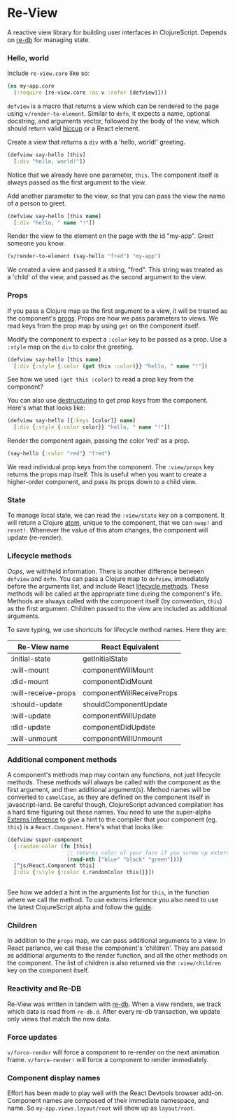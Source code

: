 # Re-View

A reactive view library for building user interfaces in ClojureScript. Depends on [re-db](https://www.github.com/mhuebert/re-db) for managing state.


### Hello, world

Include `re-view.core` like so:

```clj
(ns my-app.core 
  (:require [re-view.core :as v :refer [defview]]))
```

`defview` is a macro that returns a view which can be rendered to the page using `v/render-to-element`. Similar to `defn`, it expects a name, optional docstring, and arguments vector, followed by the body of the view, which should return valid [hiccup](https://github.com/mhuebert/re-view/wiki/Hiccup-Syntax) or a React element. 


Create a view that returns a `div` with a 'hello, world!' greeting.

```clj
(defview say-hello [this] 
  [:div "hello, world!"])
```

Notice that we already have one parameter, `this`. The component itself is always passed as the first argument to the view.

Add another parameter to the view, so that you can pass the view the name of a person to greet.

```clj
(defview say-hello [this name] 
  [:div "hello, " name "!"])
```

Render the view to the element on the page with the id "my-app". Greet someone you know.
 
```clj
(v/render-to-element (say-hello "fred") "my-app")
```

We created a view and passed it a string, "fred". This string was treated as a 'child' of the view, and passed as the second argument to the view.

### Props

If you pass a Clojure map as the first argument to a view, it will be treated as the component's [props](https://facebook.github.io/react/docs/components-and-props.html). Props are how we pass parameters to views. We read keys from the prop map by using `get` on the component itself.
  
Modify the component to expect a `:color` key to be passed as a prop. Use a `:style` map on the `div` to color the greeting.

```clj
(defview say-hello [this name] 
  [:div {:style {:color (get this :color)}} "hello, " name "!"])
```

See how we used `(get this :color)` to read a prop key from the component?

You can also use [destructuring](https://clojure.org/guides/destructuring) to get prop keys from the component. Here's what that looks like:

```clj
(defview say-hello [{:keys [color]} name] 
  [:div {:style {:color color}} "hello, " name "!"])
```

  
Render the component again, passing the color 'red' as a prop.
```clj 
(say-hello {:color "red"} "fred")
```  
  
We read individual prop keys from the component. The `:view/props` key returns the props map itself. This is useful when you want to create a higher-order component, and pass its props down to a child view.

### State

To manage local state, we can read the `:view/state` key on a component. It will return a Clojure [atom](https://github.com/mhuebert/re-view/wiki/Atoms), unique to the component, that we can `swap!` and `reset!`. Whenever the value of this atom changes, the component will update (re-render).

### Lifecycle methods 

_Oops,_ we withheld information. There is another difference between `defview` and `defn`. You can pass a Clojure map to `defview`, immediately before the arguments list, and include React [lifecycle methods](https://facebook.github.io/react/docs/react-component.html#the-component-lifecycle). These methods will be called at the appropriate time during the component's life. Methods are always called with the component itself (by convention, `this`) as the first argument. Children passed to the view are included as additional arguments.

To save typing, we use shortcuts for lifecycle method names. Here they are:

| Re-View name        | React Equivalent          |
| ------------------- | ------------------------- |
| :initial-state      | getInitialState           |
| :will-mount         | componentWillMount        |
| :did-mount          | componentDidMount         |
| :will-receive-props | componentWillReceiveProps |
| :should-update      | shouldComponentUpdate     |
| :will-update        | componentWillUpdate       |
| :did-update         | componentDidUpdate        |
| :will-unmount       | componentWillUnmount      |

 
### Additional component methods
 
A component's methods map may contain any functions, not just lifecycle methods. These methods will always be called with the component as the first argument, and then additional argument(s). Method names will be converted to `camelCase`, as they are defined on the component itself in javascript-land. Be careful though, ClojureScript advanced compilation has a hard time figuring out these names. You need to use the super-alpha [Externs Inference](https://clojurescript.org/guides/externs#externs-inference) to give a hint to the compiler that your component (eg. `this`) is a `React.Component`. Here's what that looks like:
 
```clj
(defview super-component 
  {:random-color (fn [this]
                   ;; returns color of your face if you screw up externs inference
                   (rand-nth ["blue" "black" "green"]))}
  [^js/React.Component this]
  [:div {:style {:color (.randomColor this)}}])
  
``` 
 
See how we added a hint in the arguments list for `this`, in the function where we call the method. To use externs inference you also need to use the latest ClojureScript alpha and follow the [guide](https://clojurescript.org/guides/externs#externs-inference). 

### Children

In addition to the `props` map, we can pass additional arguments to a view. In React parlance, we call these the component's 'children'. They are passed as additional arguments to the render function, and all the other methods on the component. The list of children is also returned via the `:view/children` key on the component itself.

### Reactivity and Re-DB

Re-View was written in tandem with [re-db](https://github.com/mhuebert/re-db). When a view renders, we track which data is read from `re-db.d`. After every re-db transaction, we update only views that match the new data.

### Force updates

`v/force-render` will force a component to re-render on the next animation frame. `v/force-render!` will force a component to render immediately.

### Component display names

Effort has been made to play well with the React Devtools browser add-on. Component names are composed of their immediate namespace, and name. So `my-app.views.layout/root` will show up as `layout/root`.
